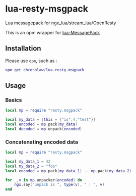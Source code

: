# lua-resty-msgpack
Lua messagepack for ngx_lua/stream_lua/OpenResty

This is an opm wrapper for [lua-MessagePack](https://github.com/fperrad/lua-MessagePack.git)

## Installation

Please use `opm`, such as :

```lua
opm get chronolaw/lua-resty-msgpack
```

## Usage

### Basics

```lua
local mp = require "resty.msgpack"

local my_data = {this = {"is",4,"test"}}
local encoded = mp.pack(my_data)
local decoded = mp.unpack(encoded)
```

### Concatenating encoded data

```lua
local mp = require "resty.msgpack"

local my_data_1 = 42
local my_data_2 = "foo"
local encoded = mp.pack(my_data_1) .. mp.pack(my_data_2)

for _,v in mp.unpacker(encoded) do
    ngx.say("unpack is ", type(v), " : ", v)
end
```
